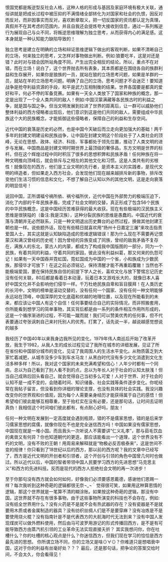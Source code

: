 恨国党都是叛逆型反社会人格，这种人格的形成与基因及家庭环境有极大关联，通俗讲就是把成长过程中被压抑的不满情绪全部转化为对国家和社会的仇恨，因反对而反对，而非因事实而反对，喜欢断章取义，把一切反国家的资讯都认定为真理，真假并不在其考虑的范围内，并且自我还会提炼夸大接收到信息，通过一系列叛逆行为展现自己与众不同，将叛逆思维理解为独立思考，从而获得内心的满足感。这本身就是一种认知能力缺陷导致的！

独立思考是建立在明确的立场和辩证思维逻辑下做出的客观判断，如果不清晰自己的立场，何来独立的思考，又怎样对事物做出判断。例如:狼要吃羊，这是对还是错？此时对与错会因所站角度不同，产生出完全相反的结论。所以，重点不在对错，而在立场！说白了，这个世界抛去所有表象，其本质都是在围绕各自的族群利益和生存展开，如果你是狼族的一员，就站在狼的立场思考问题，如果是羊群的一员，就站在羊的立场思考问题。明确了自己的立场，思考问题才不会迷茫！要知道战争是抢夺利益资源的手段，和平是武力互相制衡的结果。世界各国要是都真的爱好和平，何必不停的军备竞赛。如果有一天全人类放下了国家和种族的概念，那一定是出现了一个全人类共同的敌人！例如:中国汉蒙满藏等各民族古时的利益之争，就是国与国之争。但当文明发展到拉进了世界的距离后，让一群可以威胁他们整体利益的西方侵略者出现后，他们意识到这是他们共同的敌人，需要组成中华民族这个大的民族概念，才能抵御这些侵略者，保障自己的利益和生存空间。

近代中国的衰落是历史的必然，也是中国今天破后而立走向更加强大的基础！两千多年的封建文明建设和民族战争，让中国在封建文明这个阶段处于了人类社会的顶峰，无论在思想、政体、经济、科技、军事都处于领先位置，推动了人类文明的进步与发展。中国商品是封建文明时期世界上最顶级的奢侈品，东方文明是世界的标杆。但在这个辉煌过程中同时积压了很多的思想积弊和民族矛盾！任何种族在将一种文明推向顶峰后，就会排斥与之相左的其他文化和习惯。这是人类共有的劣根性！就像现在的西方，他们是工业文明的先行者，是资本主义的实践者，是现代文明的缔造者，但如果走入西方社会，会发现他们现在越来越排斥新的事物，排斥改变他们生活习惯的信息和文化，不想了解自己认知以外的其他文明，这是走向衰落的明显信号！

说回中国，正所谓福兮祸所依、祸兮福所伏，近代中国在外部势力的极端压迫下，消化了内部的千年民族矛盾，完成了社会文明的交替，真正形成了包含56个民族的中华民族概念，这是中国经历苦难获得的最大收获。现在有些极端的汉民族主义思维是很狭隘的（备注:我是汉族），这种分裂民族的思维是愚蠢的。中国近代的衰落与清朝并无必然联系，只是一种文明退出历史舞台的必然过程，换做其他封建王朝也是一样。说些题外话，现在有些精日就喜欢用“扬州十日嘉定三屠”来攻击指责爱国人士，其实这就是认知缺陷造成的思维逻辑错误！那为什么现在不需要再记恨蒙汉和满汉曾经的历史呢！因为曾经的异族变成了同族，曾经的敌我矛盾不复存在，满族人的东北，蒙古人的内蒙，都成为了构成我中国版图的一部分，同为一个民族，有着共同的利益，守着共同的家园，彼此没有利益纠葛，那又何来的仇怨可记！如果有一天中国吞并霓虹国，霓虹国成为中国的一个省，小和族成为少数民族，那侵华才可放下！在这之前必须铭记，保持清醒才能不再重蹈覆辙！当然也不能极端爱国，要在保持民族自信的前提下学人之长，喜欢文化与放下警惕忘记历史没有任何关联，80后都是看着日本动漫，玩着日本又游戏长大的，就像日本人喜好中国文化并不会影响他们侵华一样。千万杜绝民族自卑和盲目膜拜！在人类历史的长河中，文明的榜单是滚动交替的，没有任何一个国家、没有任何一种文明能够永远站在顶峰，中国深厚的文化底蕴和优越的地理位置，以及现在所能看到的未来，都应该让中国人有这个自信！任何事要结合自己的实际情况，而非照搬套用，你所能看到想学习的简单事物，其实背后都是由一系列的条件相互作用所形成的，这是一个循序渐进的过程，不可能一蹴而就！我们可以赞美优秀的任何事，但不代表要通过夸张讽刺自己来衬托别人的优秀。打累了，话先说一半，越说越感觉想说的越多



我经历了中国40年以来我身边我所见的变化，1979年伟人南巡后开始了改革开放，我生于1982，从我人生的成长过程见证了我所在城市的详细发展，见证了所在省份和中国部分城市的变化，见证了我周围人的生活水平变化。从物质匮乏到大家忙着减肥，从城市没多少车到车水马龙！从黑白时代没有多少文化消遣到文化生活多种多样！所以，我对这个国家的未来充满希望和信心！人年少时都有一个同病，总以为自己看到了别人看不到的点，总以为年长人对于社会的认知太肤浅！但当自己成熟后回头看自己，就会觉得自己当初多么可爱！人对于世界、对于社会的认知不是一成不变的，会随着时间、知识储备、社会实践等条件逐步变化。你呢经常在我帖子留言，但没看到你详细的理论支撑，也没有具体的社会实践。我没兴趣改变你的世界观和价值观，因为每个人需要亲身经历才能获得属于自己的感悟！但希望咱们彼此能够互相尊重，至于抬杠实在没有必要，还是那句话，让时间去证明真伪！我相信这个时间咱们彼此都有，有点耐心好吗，朋友！



任何一种文明在发展到一定高度就会遇到瓶颈，错的不是儒家思想，错的是后来学习儒家思想的腐儒，就像你现在不也是完全迷信西方吗！中国如果没有儒家思想，中国现在就是一堆小国。而且我头一次听说人不需要讲“仁义礼孝”，那与茹毛饮血的禽兽又有何异？你也知道朝代的更迭，那应该能看出一个道理，这个世界没有不朽的文明，没有不败的王朝！用周易来解释就是“物极必反否极泰来”，这是世间不变的规律！你只看到了18世纪以后的西方，那以前的西方呢？我的文章中已经写了，西方是近代文明的开创者和引领者，这个开创与引领的角色中国曾几何时也做过。所以近代以后，中国的智者带领中国人民要学习西方的先进思想“马克思主义”和西方的先进科技。反而是现代的西方人拒绝社会文明的再一次进步！

至于你那句没有西方就会如何如何，好像我们必须要感恩戴德，感谢他们恩赐一样？每次我听到这种奇葩的逻辑都很无奈¬_¬｀觉得很可笑，如果用这种算恩情的逻辑，那这个世界就是一笔算不清的糊涂账。如果按这种奇葩的逻辑，那没有中国，这世界就不存在有很多事物，由于这些事物所演变的科技也不会存在，例如:没有纸全世界用什么？没有火药是不是就不会有热武器的存在？没有瓷器是不是就要用木质或者金属制造的器具？没有纺织丝绸人们是不是要穿麻？没有冶炼是不是要使用烧火棍？没有指南针是不是代表西方的大航海时代无法到来？没有中国人发现煤炭可以做外燃料使用，然后由马可波罗用游记的形式传播回西方，是不是有可能导致西方由蒸汽机引领的工业革命无法实现直接夭折？
其实我想问你，你在吐槽什么？你的吐槽的核心观点是什么？你迷信西方，但我们现在学习的恰恰是西方最先进的思想。
你所谓立场不同，你的立场又是啥⊙∀⊙？你难道只是想唱衰中国，这对于你的利益有丝毫好处？？？
最后，还是那句话，把争论的答案交给时间，不会太久，你会看得见！